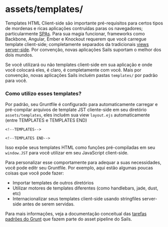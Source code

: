 # assets/templates/

Templates HTML Client-side são importante pré-requisitos para certos tipos de mordenas e ricas aplicações contruídas paras os navegadores; particularmente [SPAs](https://en.wikipedia.org/wiki/Single-page_application). Para sua magia funcionar, frameworks como Backbone, Angular, Ember e Knockout requerem que você carregue template client-side; completamente separados da tradicionais [views server-side](https://sailsjs.com/documentation/concepts/views). Por convenção, novas aplicações Sails suportam o melhor dos dois mundos.

Se você utilizará ou não templates client-side em sua aplicação e onde você colocará eles, é claro, é completamente com você. Mais por convenção, novas aplicações Sails incluém pastas `templates/` por padrão para você.

### Como utilizo esses templates?

Por padrão, seu Gruntfile é configurado para automaticamente carregar e pré-compilar arquivos de template JST cliente-side em seu diretório `assets/templates`, eles incluém sua view `layout.ejs` automaticamente (entre TEMPLATES e TEMPLATES END)

    <!--TEMPLATES-->

    <!--TEMPLATES END-->

Isso expõe seus templates HTML como funções pré-compiladas em seu `window.JST` para você utilizar em seu JavaScript client-side.

Para personalizar esse comportamente para adequar a suas necessidades, você pode editr seu Gruntfile.
Por exemplo, aqui estão algumas poucas coisas que você pode fazer:

- Importar templates de outros diretórios
- Utilizar motores de templates diferentes (como handlebars, jade, dust, etc)
- Internacionalizar seus templates client-side usando stringfiles server-side antes de serem servidas.

Para mais informações, veja a documentação conceitual das [tarefas padrões do Grunt](https://sailsjs.com/documentation/concepts/assets/default-tasks) que fazem parte do asset pipeline do Sails.

<docmeta name="displayName" value="templates">

